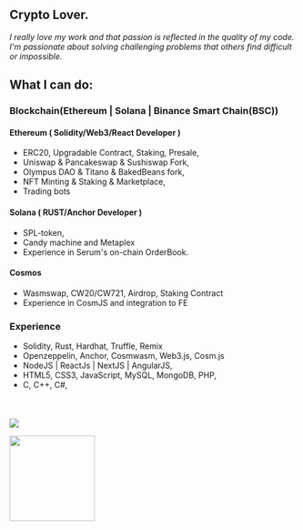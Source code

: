 <h2 font-weight="bold">Crypto Lover.</h2>

*I really love my work and that passion is reflected in the quality of my code.
I'm passionate about solving challenging problems that others find difficult or impossible.*

## What I can do:

### Blockchain(Ethereum | Solana | Binance Smart Chain(BSC)) 

  #### Ethereum ( Solidity/Web3/React Developer )
  * ERC20, Upgradable Contract, Staking, Presale,
  * Uniswap & Pancakeswap & Sushiswap Fork,
  * Olympus DAO & Titano & BakedBeans fork,
  * NFT Minting & Staking & Marketplace,
  * Trading bots
  #### Solana ( RUST/Anchor Developer )
  * SPL-token, 
  * Candy machine and Metaplex
  * Experience in Serum's on-chain OrderBook.  
  #### Cosmos
  * Wasmswap, CW20/CW721, Airdrop, Staking Contract
  * Experience in CosmJS and integration to FE
  

### Experience 
  * Solidity, Rust, Hardhat, Truffle, Remix
  * Openzeppelin, Anchor, Cosmwasm, Web3.js, Cosm.js
  * NodeJS | ReactJs | NextJS | AngularJS,
  * HTML5, CSS3, JavaScript, MySQL, MongoDB, PHP,
  * C, C++, C#,
####

<br />

![](https://komarev.com/ghpvc/?username=CryptoKG94&color=dc143c)

 <img align="left" height="150px" src="https://github-readme-stats.vercel.app/api/top-langs?username=CryptoKG94&layout=compact&theme=monokai&count_private=true&exclude_repo=CryptoKG94.github.io&hide=php">

<!-- ![GitHub Stats](https://github-readme-stats.vercel.app/api?username=CryptoKG94&theme=dark&show_icons=true&count_private=true&exclude_repo=CryptoKG94.github.io) -->

